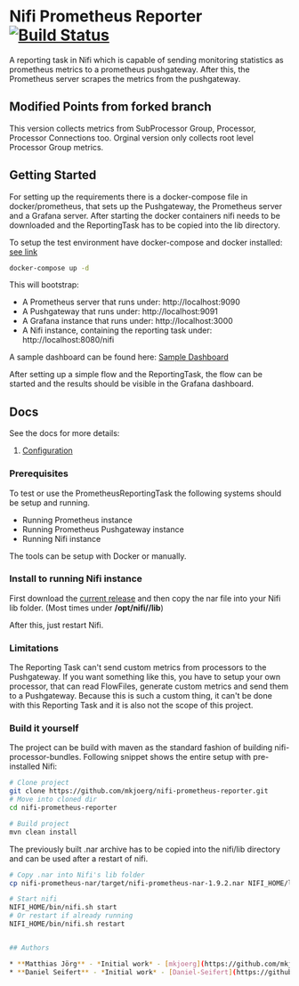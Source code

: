 # Nifi Prometheus Reporter [![Build Status](https://travis-ci.org/mkjoerg/nifi-prometheus-reporter.svg?branch=master)](https://travis-ci.org/mkjoerg/nifi-prometheus-reporter)

A reporting task in Nifi which is capable of sending monitoring statistics as 
prometheus metrics to a prometheus pushgateway. After this, the Prometheus
server scrapes the metrics from the pushgateway. 
## Modified Points from forked branch
This version collects metrics from SubProcessor Group, Processor, Processor Connections too. Orginal version only collects root level Processor Group metrics.

 
## Getting Started

For setting up the requirements there is a docker-compose file in docker/prometheus, that sets up the Pushgateway, the Prometheus server and a Grafana server.
After starting the docker containers nifi needs to be downloaded and the ReportingTask has to be copied into the lib directory.

To setup the test environment have docker-compose and docker installed: [see link](https://docs.docker.com/compose/install/)
```sh
docker-compose up -d
```
This will bootstrap: 
* A Prometheus server that runs under: http://localhost:9090
* A Pushgateway that runs under: http://localhost:9091
* A Grafana instance that runs under: http://localhost:3000
* A Nifi instance, containing the reporting task under: http://localhost:8080/nifi

A sample dashboard can be found here: [Sample Dashboard](https://grafana.com/dashboards/3294)

After setting up a simple flow and the ReportingTask, the flow can be started and the results should be visible in the Grafana dashboard.

## Docs

See the docs for more details:

1. [Configuration](docs/Configuration.md) 

### Prerequisites

To test or use the PrometheusReportingTask the following systems should be 
setup and running.
* Running Prometheus instance
* Running Prometheus Pushgateway instance
* Running Nifi instance

The tools can be setup with Docker or manually.

### Install to running Nifi instance
First download the [current release](https://github.com/mkjoerg/nifi-prometheus-reporter/releases) and then
copy the nar file into your Nifi lib folder. (Most times under __/opt/nifi/<nifi-version>/lib__)

After this, just restart Nifi.

### Limitations
The Reporting Task can't send custom metrics from processors to the Pushgateway. If you want 
something like this, you have to setup your own processor, that can read FlowFiles, generate custom metrics
and send them to a Pushgateway. Because this is such a custom thing, it can't be done with this Reporting Task
and it is also not the scope of this project.

### Build it yourself

The project can be build with maven as the standard fashion of building 
nifi-processor-bundles. Following snippet shows the entire setup with pre-installed Nifi:



```sh
# Clone project
git clone https://github.com/mkjoerg/nifi-prometheus-reporter.git
# Move into cloned dir
cd nifi-prometheus-reporter

# Build project
mvn clean install
```
The previously built .nar archive has to be copied into the nifi/lib directory 
and can be used after a restart of nifi.
```sh
# Copy .nar into Nifi's lib folder
cp nifi-prometheus-nar/target/nifi-prometheus-nar-1.9.2.nar NIFI_HOME/lib/nifi-prometheus-nar-1.9.2.nar

# Start nifi
NIFI_HOME/bin/nifi.sh start
# Or restart if already running
NIFI_HOME/bin/nifi.sh restart


## Authors

* **Matthias Jörg** - *Initial work* - [mkjoerg](https://github.com/mkjoerg)
* **Daniel Seifert** - *Initial work* - [Daniel-Seifert](https://github.com/Daniel-Seifert)
